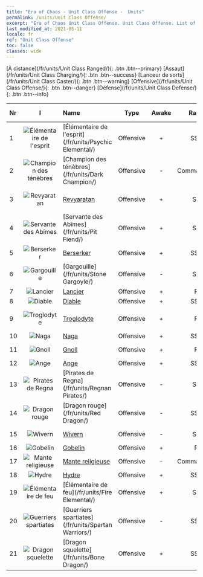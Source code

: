 ```yaml
---
title: "Era of Chaos - Unit Class Offense -  Units"
permalink: /units/Unit Class Offense/
excerpt: "Era of Chaos Unit Class Offense. Unit Class Offense. List of Unit Class in Era of Chaos"
last_modified_at: 2021-05-11
locale: fr
ref: "Unit Class Offense"
toc: false
classes: wide
---
```

 [À distance](/fr/units/Unit Class Ranged/){: .btn .btn--primary} [Assaut](/fr/units/Unit Class Charging/){: .btn .btn--success} [Lanceur de sorts](/fr/units/Unit Class Caster/){: .btn .btn--warning} [Offensive](/fr/units/Unit Class Offense/){: .btn .btn--danger} [Défense](/fr/units/Unit Class Defense/){: .btn .btn--info} 

  | Nr | I |         Name        |   Type   | Awake | Rang |   Members     |  Stars  | Exclusive | Attack  |     HP    |  Awaken Name  |
  |:---|:-:|:--------------------|:--------:|:-----:|:---------:|:-------------:|:-------:|:---------:|:-------:|:---------:|:--------------|
  | 1 | ![Élémentaire de l'esprit](/images/u/ti_jingshenyuansu.jpg) | [Élémentaire de l'esprit](/fr/units/Psychic Elemental/) | Offensive | + | SSR | x1 | <i class="fas fa-star"/><i class="fas fa-star"/><i class="fas fa-star"/> | - | 212.0 | 1749 |  Élémentaire de magie  |
  | 2 | ![Champion des ténèbres](/images/u/ti_sishen.jpg) | [Champion des ténèbres](/fr/units/Dark Champion/) | Offensive | - | Commandant | x1 | <i class="fas fa-star"/><i class="fas fa-star"/><i class="fas fa-star"/> | - | 1029.5 | 9504 |   -   |
  | 3 | ![Revyaratan](/images/u/ti_haiguai.jpg) | [Revyaratan](/fr/units/Revyaratan/) | Offensive | + | SR | x4 | <i class="fas fa-star"/><i class="fas fa-star"/><i class="fas fa-star"/> | - | 1267.1 | 7128 |  Monstre marin ancestral  |
  | 4 | ![Servante des Abîmes](/images/u/ti_diyulingzhu.jpg) | [Servante des Abîmes](/fr/units/Pit Fiend/) | Offensive | + | SR | x4 | <i class="fas fa-star"/><i class="fas fa-star"/> | - | 174.9 | 1850 |  Seigneur des Abîmes  |
  | 5 | ![Berserker](/images/u/ti_kuangzhanshi.jpg) | [Berserker](/fr/units/Berserker/) | Offensive | + | SSR | x1 | <i class="fas fa-star"/><i class="fas fa-star"/><i class="fas fa-star"/> | - | 678.8 | 5317 |  Hurleur macabre  |
  | 6 | ![Gargouille](/images/u/ti_shixianggui.jpg) | [Gargouille](/fr/units/Stone Gargoyle/) | Offensive | - | SR | x9 | <i class="fas fa-star"/><i class="fas fa-star"/> | - | 48.0 | 300 |    |
  | 7 | ![Lancier](/images/u/ti_jibing.jpg) | [Lancier](/fr/units/Pikeman/) | Offensive | + | R | x9 | <i class="fas fa-star"/> | - | 84.4 | 645 |  Hallebardier  |
  | 8 | ![Diable](/images/u/ti_daemo.jpg) | [Diable](/fr/units/Devil/) | Offensive | + | SSR | x1 | <i class="fas fa-star"/><i class="fas fa-star"/><i class="fas fa-star"/> | - | 792.0 | 5431 |  Archidiable  |
  | 9 | ![Troglodyte](/images/u/ti_dongxueren.jpg) | [Troglodyte](/fr/units/Troglodyte/) | Offensive | + | R | x9 | <i class="fas fa-star"/> | - | 86.0 | 744 |  Troglodyte des ténèbres  |
  | 10 | ![Naga](/images/u/ti_shenv.jpg) | [Naga](/fr/units/Naga/) | Offensive | + | SSR | x1 | <i class="fas fa-star"/><i class="fas fa-star"/><i class="fas fa-star"/> | + | 79.4 | 811 |  Reine Naga  |
  | 11 | ![Gnoll](/images/u/ti_langren.jpg) | [Gnoll](/fr/units/Gnoll/) | Offensive | + | R | x9 | <i class="fas fa-star"/> | - | 84.4 | 761 |  Guerrier Gnoll  |
  | 12 | ![Ange](/images/u/ti_datianshi.jpg) | [Ange](/fr/units/Angel/) | Offensive | + | SSR | x1 | <i class="fas fa-star"/><i class="fas fa-star"/><i class="fas fa-star"/> | - | 792.0 | 5431 |  Archange  |
  | 13 | ![Pirates de Regna](/images/u/ti_haidao.jpg) | [Pirates de Regna](/fr/units/Regnan Pirates/) | Offensive | - | SR | x4 | <i class="fas fa-star"/><i class="fas fa-star"/> | + | 99.3 | 695 |  Roi des pirates  |
  | 14 | ![Dragon rouge](/images/u/ti_chilong.jpg) | [Dragon rouge](/fr/units/Red Dragon/) | Offensive | - | SSR | x1 | <i class="fas fa-star"/><i class="fas fa-star"/><i class="fas fa-star"/> | - | 769.3 | 5431 |   -   |
  | 15 | ![Wivern](/images/u/ti_feilong.jpg) | [Wivern](/fr/units/Wyvern/) | Offensive | - | SR | x4 | <i class="fas fa-star"/><i class="fas fa-star"/><i class="fas fa-star"/> | - | 500.0 | 5544 |  Monarque Wivern  |
  | 16 | ![Gobelin](/images/u/ti_shourenzhanshi.jpg) | [Gobelin](/fr/units/Goblin/) | Offensive | + | R | x9 | <i class="fas fa-star"/> | - | 82.7 | 761 |  Hobgobelin  |
  | 17 | ![Mante religieuse](/images/u/ti_tanglang.jpg) | [Mante religieuse](/fr/units/Mantis/) | Offensive | - | Commandant | x1 | <i class="fas fa-star"/><i class="fas fa-star"/><i class="fas fa-star"/> | - | 1140.4 | 6336 |   -   |
  | 18 | ![Hydre](/images/u/ti_duotoulong.jpg) | [Hydre](/fr/units/Hydra/) | Offensive | + | SSR | x1 | <i class="fas fa-star"/><i class="fas fa-star"/><i class="fas fa-star"/> | - | 769.3 | 5770 |  Pyrohydre  |
  | 19 | ![Élémentaire de feu](/images/u/ti_liehuoyuansu.jpg) | [Élémentaire de feu](/fr/units/Fire Elemental/) | Offensive | + | SR | x4 | <i class="fas fa-star"/><i class="fas fa-star"/> | - | 195.0 | 1682 |  Élémentaire d'énergie  |
  | 20 | ![Guerriers spartiates](/images/u/ti_sibada.jpg) | [Guerriers spartiates](/fr/units/Spartan Warriors/) | Offensive | - | SSR | x1 | <i class="fas fa-star"/><i class="fas fa-star"/><i class="fas fa-star"/> | - | 216.0 | 2825 |   -   |
  | 21 | ![Dragon squelette](/images/u/ti_gulong.jpg) | [Dragon squelette](/fr/units/Bone Dragon/) | Offensive | + | SSR | x1 | <i class="fas fa-star"/><i class="fas fa-star"/><i class="fas fa-star"/> | - | 758.0 | 5770 |  Dragon fantôme  |
